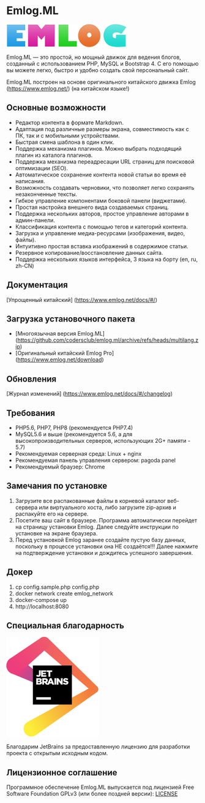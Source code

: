 # Emlog.ML

![](admin/views/images/logo.gif)

Emlog.ML — это простой, но мощный движок для ведения блогов, созданный с использованием PHP, MySQL и Bootstrap 4.
С его помощью вы можете легко, быстро и удобно создать свой персональный сайт.

Emlog.ML построен на основе оригинального китайского движка Emlog (https://www.emlog.net/) (на китайском языке!)

## Основные возможности

* Редактор контента в формате Markdown.
* Адаптация под различные размеры экрана, совместимость как с ПК, так и с мобильными устройствами.
* Быстрая смена шаблона в один клик.
* Поддержка механизма плагинов. Можно выбрать подходящий плагин из каталога плагинов.
* Поддержка механизма переадресации URL страниц для поисковой оптимизации (SEO).
* Автоматическое сохранение контента новой статьи во время её написания.
* Возможность создавать черновики, что позволяет легко сохранять незаконченные тексты.
* Гибкое управление компонентами боковой панели (виджетами).
* Простая настройка внешнего вида создаваемых страниц.
* Поддержка нескольких авторов, простое управление авторами в админ-панели.
* Классификация контента с помощью тегов и категорий контента.
* Загрузка и управление медиа-ресурсами (изображения, видео, файлы).
* Интуитивно простая вставка изображений в содержимое статьи.
* Резервное копирование/восстановление данных сайта.
* Поддержка нескольких языков интерфейса, 3 языка на борту (en, ru, zh-CN)

## Документация

[Упрощенный китайский] (https://www.emlog.net/docs/#/)

## Загрузка установочного пакета

* [Многоязычная версия Emlog.ML] (https://github.com/codersclub/emlog.ml/archive/refs/heads/multilang.zip)
* [Оригинальный китайский Emlog Pro] (https://www.emlog.net/download)

## Обновления
[Журнал изменений] (https://www.emlog.net/docs/#/changelog)

## Требования

* PHP5.6, PHP7, PHP8 (рекомендуется PHP7.4)
* MySQL5.6 и выше (рекомендуется 5.6, а для высокопроизводительных серверов, использующих 2G+ памяти - 5.7)
* Рекомендуемая серверная среда: Linux + nginx
* Рекомендуемая панель управления сервером: pagoda panel
* Рекомендуемый браузер: Chrome

## Замечания по установке

1. Загрузите все распакованные файлы в корневой каталог веб-сервера или виртуального хоста, либо загрузите zip-архив и распакуйте его на сервере.
2. Посетите ваш сайт в браузере. Программа автоматически перейдет на страницу установки Emlog. Далее следуйте инструкции по установке на экране браузера.
3. Перед установкой Emlog заранее создайте пустую базу данных, поскольку в процессе установки она НЕ создаётся!!! Далее нажмите на подтверждение установки и дождитесь успешного завершения.

## Докер

1. cp config.sample.php config.php
2. docker network create emlog_network
3. docker-compose up
4. http://localhost:8080

## Специальная благодарность

[![JetBrains](https://raw.githubusercontent.com/JetBrains/logos/master/web/jetbrains/jetbrains.svg)](https://www.jetbrains.com/)

Благодарим JetBrains за предоставленную лицензию для разработки проекта с открытым исходным кодом.

## Лицензионное соглашение

Программное обеспечение Emlog.ML выпускается под лицензией Free Software Foundation GPLv3 (или более поздней версии): [LICENSE](/license.txt)
